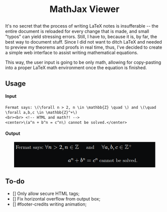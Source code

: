 # <p align=center>MathJax Viewer</p>

It's no secret that the process of writing LaTeX notes is insufferable -- the entire document is reloaded for every change that is made, and small "typos" can yield stressing errors. Still, I have to, because it is, by far, the best way to document stuff. Since I did not want to ditch LaTeX and needed to preview my theorems and proofs in real time, thus, I've decided to create a simple web interface to assist writing mathematical equations.

This way, the user input is going to be only math, allowing for copy-pasting into a proper LaTeX math environment once the equation is finished.

## Usage
#### Input
```
Fermat says: \(\forall n > 2, n \in \mathbb{Z} \quad \) and \(\quad \forall a,b,c \in \mathbb{Z}^+\)
<br><br> <!-- HTML and math?! -->
<center>\(a^n + b^n = c^n\) cannot be solved.</center>
```
#### Output
<p  align="center">
<img src=".media/example.png">
</p>

## To-do
- [] Only allow secure HTML tags;
- [] Fix horizontal overflow from output box;
- [] #footer-credits writing animation;